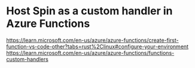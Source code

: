 # Host Spin as a custom handler in Azure Functions

<https://learn.microsoft.com/en-us/azure/azure-functions/create-first-function-vs-code-other?tabs=rust%2Clinux#configure-your-environment>
<https://learn.microsoft.com/en-us/azure/azure-functions/functions-custom-handlers>
